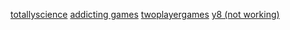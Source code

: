 [totallyscience](https://nintendo4ds.tk/project/othersites/totallyscience)
[addicting games](https://nintendo4ds.tk/project/othersites/addictinggames)
[twoplayergames](https://nintendo4ds.tk/project/othersites/twoplayergames)
[y8 (not working)](https://nintendo4ds.tk/project/othersites/y8/)
